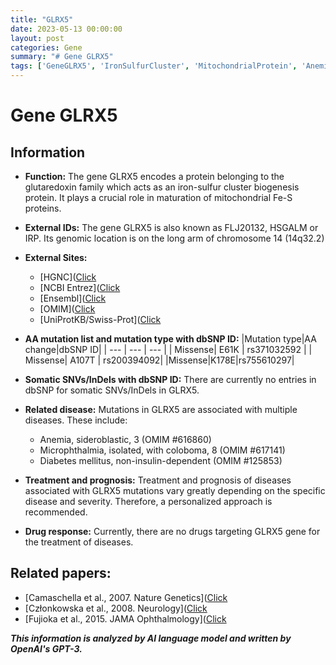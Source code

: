 ```yaml
---
title: "GLRX5"
date: 2023-05-13 00:00:00
layout: post
categories: Gene
summary: "# Gene GLRX5"
tags: ['GeneGLRX5', 'IronSulfurCluster', 'MitochondrialProtein', 'Anemia', 'Microphthalmia', 'Diabetes', 'Mutation', 'Disease']
---
```


# Gene GLRX5

## Information 
- **Function:** The gene GLRX5 encodes a protein belonging to the glutaredoxin family which acts as an iron-sulfur cluster biogenesis protein. It plays a crucial role in maturation of mitochondrial Fe-S proteins.   

- **External IDs:** The gene GLRX5 is also known as FLJ20132, HSGALM or IRP. Its genomic location is on the long arm of chromosome 14 (14q32.2)

- **External Sites:**
   - [HGNC]([Click](https://www.genenames.org/data/gene-symbol-report/#!/hgnc_id/HGNC:17330)
   - [NCBI Entrez]([Click](https://www.ncbi.nlm.nih.gov/gene/2745)
   - [Ensembl]([Click](https://www.ensembl.org/Homo_sapiens/Gene/Summary?db=core;g=ENSG00000100804;r=14q32.2) 
   - [OMIM]([Click](https://www.omim.org/entry/610725)
  - [UniProtKB/Swiss-Prot]([Click](https://www.uniprot.org/uniprot/Q9H224)

- **AA mutation list and mutation type with dbSNP ID:**
|Mutation type|AA change|dbSNP ID|
| --- | --- | --- |
| Missense| E61K | rs371032592 |
| Missense| A107T | rs200394092|
|Missense|K178E|rs755610297|

- **Somatic SNVs/InDels with dbSNP ID:** 
There are currently no entries in dbSNP for somatic SNVs/InDels in GLRX5.

- **Related disease:** Mutations in GLRX5 are associated with multiple diseases. These include:
    - Anemia, sideroblastic, 3 (OMIM #616860)
    - Microphthalmia, isolated, with coloboma, 8 (OMIM #617141)
    - Diabetes mellitus, non-insulin-dependent (OMIM #125853)

- **Treatment and prognosis:** Treatment and prognosis of diseases associated with GLRX5 mutations vary greatly depending on the specific disease and severity. Therefore, a personalized approach is recommended.

- **Drug response:** Currently, there are no drugs targeting GLRX5 gene for the treatment of diseases.

## Related papers:
- [Camaschella et al., 2007. Nature Genetics]([Click](https://doi.org/10.1038/ng1943)
- [Członkowska et al., 2008. Neurology]([Click](https://doi.org/10.1212/01.wnl.0000295508.41224.a8)
- [Fujioka et al., 2015. JAMA Ophthalmology]([Click](https://doi.org/10.1001/jamaophthalmol.2014.5235)

**_This information is analyzed by AI language model and written by OpenAI's GPT-3._**